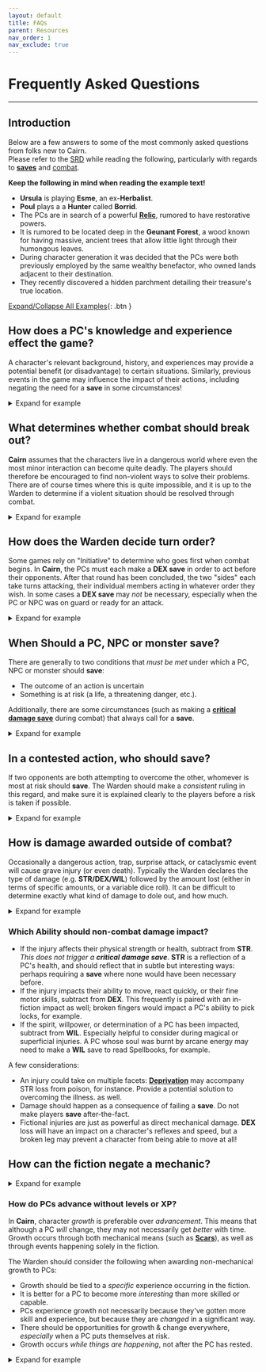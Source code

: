 ```yaml
---
layout: default
title: FAQs
parent: Resources
nav_order: 1
nav_exclude: true
---
```

# Frequently Asked Questions
---
## Introduction
Below are a few answers to some of the most commonly asked questions from folks new to Cairn.  
Please refer to the [SRD](/cairn-srd.html) while reading the following, particularly with regards to [**saves**](/cairn-srd.html#rules) and [combat](/cairn-srd.html#combat).

**Keep the following in mind when reading the example text!**  
- **Ursula** is playing **Esme**, an ex-**Herbalist**.
- **Poul** plays a a **Hunter** called **Borrid**.
- The PCs are in search of a powerful [**Relic**](/cairn-srd.html#magic), rumored to have restorative powers.
- It is rumored to be located deep in the **Geunant Forest**, a wood known for having massive, ancient trees that allow little light through their humongous leaves.
- During character generation it was decided that the PCs were both previously employed by the same wealthy benefactor, who owned lands adjacent to their destination.
- They recently discovered a hidden parchment detailing their treasure's true location.


<a href='#/' id='expAll' class='exp'>Expand/Collapse All Examples</a>{: .btn }


## How does a PC's knowledge and experience effect the game?
A character's relevant background, history, and experiences may provide a potential benefit (or disadvantage) to certain situations. Similarly, previous events in the game may influence the impact of their actions, including negating the need for a **save** in some circumstances!

<details markdown="block">
  <summary>
Expand for example
 </summary>

 _**Esme** & **Borrid** have spent the better part of the day cutting their way through the **Geunant Forest**, chopping past hanging vines and waist-high brambles. **Borrid** stops every few minutes to survey their surroundings, relying on his background as a **Hunter** to ensure the party does not get lost._

 _Eventually, the party comes across an unusual flowering plant blocking their way. It sits in a solitary sunbeam, dripping a vile green ichor from open, violet pods. **Ursula** asks the Warden if his PC knows the plant. The Warden says yes, **Esme** knows the plant, and that it probably is overgrown on account of the sunbeam drenching it in natural light._

 _**Poul** and **Ursula** think on this, and then come up with a way to block the light coming from overhead. They carefully execute this plan (avoiding the thorns, of course) and the pods close up. They move on in safety._

 **How did the Warden decide what the PC should be allowed to know?**
 - First, they reasoned that **Esme's** background (**Herbalist**) would give her _some_ information about the plant (e.g. that it was poisonous, and how much the light would impact it).  
 - Then, they took into account the fact that this forest was known for rarely allowing light to penetrate the large leaves hanging overhead. **Esme** would definitely know this was a major factor.

 **What if none of the PCs had any relevant experience or expertise?**
 - Had there been no PC with the **Herbalist** background, the Warden would likely have declared the PCs ignorant of the plant's properties, and (hopefully) the players would try to learn more by asking questions and experimentation.
 - If a PC had a _tangential_ background (like the **Hunter**) the Warden could let the [Fates decide](/cairn-srd.html#die-of-fate) and roll 1d6. The higher the roll, the more likely the PC would know something relevant or useful.

</details>

## What determines whether combat should break out?
**Cairn** assumes that the characters live in a dangerous world where even the most minor interaction can become quite deadly. The players should therefore be encouraged to find non-violent ways to solve their problems. There are of course times where this is quite impossible, and it is up to the Warden to determine if a violent situation should be resolved through combat.

<details markdown="block">
  <summary>
Expand for example
 </summary>

 _In the late afternoon the party makes a last push to break through the forest boundary. Spilling out of the treeline, they find themselves nearly stepping into a long ravine splitting the forest in two. Finally, they've arrived at the **God-Slip**, a seemingly endless ravine with no bridge crossing it. Judging by the sheer rock walls on either side, climbing down would be extremely dangerous. Unfortunately their quarry is most likely located just across, where the cliffs meet the edge of the world. They decide to make camp before moving out._

 _They set up camp with their backs to the ravine, judging it to be one fewer thing they'd have to worry about at night. Later that evening, the adventurers decide to take turns at keeping watch. **Esme** takes the first shift. Halfway through, she hears a snapping of twigs coming from just to the West of their camp, back towards the **Geunant Forest**. Slowly, she leans over towards **Borrid** and kicks him awake. Nodding her head towards the direction of the noise, she makes the symbol for be quiet. Her companion sits up, just as a pair of horrid red eyes become visible behind the underbrush._

 _The Warden then asks, "What do you do?" The players know that whatever creatures stalking the forest at night are very likely dangerous. They agree that direct combat is likely their best option, as the beasts of the night rarely have time to chat._
</details>

## How does the Warden decide turn order?
Some games rely on "Initiative" to determine who goes first when combat begins. In **Cairn**, the PCs must each make a **DEX save** in order to act before their opponents. After that round has been concluded, the two "sides" each take turns attacking, their individual members acting in whatever order they wish. In some cases a **DEX save** may _not_ be necessary, especially when the PC or NPC was on guard or ready for an attack.


<details markdown="block">
  <summary>
Expand for example
 </summary>

 _The Warden decrees that **Esme** should not have to make a **DEX** save to go first, as she was at the ready when their opponent first appeared. **Poul** however must make a **DEX save** to see if his character is able to ready himself for combat in time. He rolls 1d20, and the result is a 17, a fail. The Warden decrees that **Esme** will go first, then their opponent, and finally **Borrid**._

 _A horse-like creature explodes from the darkness of the wood opposite the party's campsite, its red glowing eyes shrouded by a sea of mist. It runs directly at the still-prone **Borrid**. "A [**Nightmare**](/monsters/nightmare.html)!" screams **Esme**, before using her action to help drag her comrade out of the way. Barely missing its target, the **Nightmare** swings wildly around, stamping its feet in preparation for another charge._
</details>

## When Should a PC, NPC or monster **save**?
There are generally to two conditions that _must be met_ under which a PC, NPC or monster should **save**:
- The outcome of an action is uncertain
- Something is at risk (a life, a threatening danger, etc.).

Additionally, there are some circumstances (such as making a [**critical damage save**](/cairn-srd.html#combat) during combat) that always call for a **save**.


<details markdown="block">
  <summary>
Expand for example
 </summary>

 _"There must be a [**Lich**](/monsters/lich.html) afoot," **Borrid** replies as he quickly gets to his feet. Both adventurers are now standing just to the East of their now-trampled campsite, close to a tree located only steps away from the cavernous **God-Slip**. It is now their turn to go, in any order they like, followed by the demon horse. **Borrid** has only his hip-knife for combat, as everything else is still at the camp._

 _**Poul** comes up with an idea: the creature previously charged at **Borrid**, so it seems reasonable that it would do so again. What if **Esme** tossed one end of her rope to **Borrid**, then quickly looped her rope to the nearby tree? Then if it comes close enough try and trample him again, **Borrid** could simply leap off the cliff, holding the rope for support and using **Esme's** body as a ballast.  **Ursula** agrees to the plan._

 _**Esme** tosses one end of her rope to **Boroth**, then quickly wraps the rope around the nearby tree. At the same time, **Boroth** rushes towards the cliff-face, screaming at the creature to charge him. Both PCs are in position when the **Nightmare** makes another attempt at his life. He leaps off the cliff at the last second, holding onto the rope with all his might._


 **Why didn't Esme need to save in order to drag her friend away, or to wrap the rope around the tree?**  
 On a turn, a PC can attempt any action; a **save** is only required if the above two conditions are met. It seemed reasonable that **Esme** would be able to make a mad dash around the tree (which was only a few feet away) with **Borrid's** rope without much danger. Had she tried to run close to the **Nightmare** or done something equally uncertain or dangerous however she would have been required to **save**.

</details>

## In a contested action, who should **save**?
If two opponents are both attempting to overcome the other, whomever is most at risk should **save**. The Warden should make a _consistent_ ruling in this regard, and make sure it is explained clearly to the players before a risk is taken if possible.

<details markdown="block">
  <summary>
Expand for example
 </summary>

 _The **Nightmare** attempts to halt its attack just as its target falls. The Warden makes a **DEX save** to see if it succeeds. He rolls a 20, and the creature goes tumbling off the cliff and into the vast dark below._

 **Why did the Nightmare have to make the save instead of Boroth?**  
 In this example, the **Nightmare** was far more at risk than its human opponent, because:   
 - As an enthralled beast, it was likely not capable of creative thinking or advanced problem solving.
 - One of its primary features is its relative bulk and speed, and it is likely that these properties would make a sudden stop quite difficult.
 - Accordingly, there were no situational or mechanical benefits that could provide any advantage to the **Nightmare** in this scenario.

 Conversely, **Boroth** was the least at risk of the two:
 - As a former hunter, he had already firmly established his ability to do things of this nature.
 - **Esme** had tied the rope around a tree, using herself as a ballast. This provided a situational advantage.

 If he had been injured or had less time to prepare, it would be conceivable to ask for a **STR save** to see if he could hold on to the rope, but only if there had been no opponent.
</details>

## How is damage awarded outside of combat?
Occasionally a dangerous action, trap, surprise attack, or cataclysmic event will cause grave injury (or even death). Typically the Warden declares the type of damage (e.g. **STR/DEX/WIL**) followed by the amount lost (either in terms of specific amounts, or a variable dice roll).
It can be difficult to determine exactly what kind of damage to dole out, and how much.  

<details markdown="block">
  <summary>
Expand for example
 </summary>

 _After their encounter with the **Nightmare**, **Borrid** and **Esme** return to camp and try to catch as much sleep as they can. By daybreak both are awake and ready to continue on their journey. The question is, how? The **God-Slip** appears equally insurmountable now, although the Warden points out that they can see a small shelf jutting out from inside the ravine just a few hundred meters South. It might require a little work to shimmy down, but it does look feasible._

 _After a half hour's walk along the broken, unforgiving mountainous crest they finally arrive at its edge,unable to go any further. Beneath them is an endless forest valley, blanketed in the early morning fog. _**Borrid** searches until he finds a large stone near the edge. He hammers one of his pitons into it then loops his rope through, creating a makeshift cable with which both adventures could lower themselves safely into the ravine and onto the shelf._

 _**Borrid** carefully lowers himself onto the shelf while **Esme** keeps an eye on the stone. Carefully planting his feet on the shelf, he tests the rope and calls up to his partner, who climbs down. After she arrives safely on the shelf, they sorrowfully leave the rope behind for the return journey. The shelf appears to zigzag down the inside of the ravine, nearly to the bottom. The sounds of rushing water below fills the ravine._

 _The party moves carefully down the shelf, digging their fingers into the cliff-face for safety. To ward off the growing shadows, **Esme** lights her torch. A half-hour into their descent they arrive at a small waterfall blocking their way forward. The water flows down the slippery rock surface and into a small basin below before tumbling into the dark abyss._

 _The Warden explains that the rock wall is slick with moss, and that they will likely slip if they try to step through. **Poul** argues that they should press on, despite the dangers. The Warden says that **Borrid** must make a **DEX save** to see if he can cross over the slick surface without slipping. **Poul** rolls a 14, a fail. He slips and tumbles down the waterfall into the water-filled basin below._

 _**Poul** groans and prepares for some bad news. The Warden declares that **Borrid** loses 1d4 STR damage, and that one item from his pack is also knocked loose. Rolling a Fate dice (with a lucky 5), the Warden says **Poul** can choose what his PC drops._
</details>

### Which **Ability** should non-combat damage impact?
- If the injury affects their physical strength or health, subtract from **STR**. _This does not trigger a **critical damage save**_. **STR** is a reflection of a PC's health, and should reflect that in subtle but interesting ways: perhaps requiring a **save** where none would have been necessary before.
- If the injury impacts their ability to move, react quickly, or their fine motor skills, subtract from **DEX**. This frequently is paired with an in-fiction impact as well; broken fingers would impact a PC's ability to pick locks, for example.
- If the spirit, willpower, or determination of a PC has been impacted, subtract from **WIL**. Especially helpful to consider during magical or superficial injuries. A PC whose soul was burnt by arcane energy may need to make a **WIL** save to read Spellbooks, for example.

A few considerations:
- An injury could take on multiple facets: [**Deprivation**](/cairn-srd.html#rules) may accompany STR loss from poison, for instance. Provide a potential solution to overcoming the illness. as well.
- Damage should happen as a consequence of failing a **save**. Do not make players **save** after-the-fact.
- Fictional injuries are just as powerful as direct mechanical damage. **DEX** loss will have an impact on a character's reflexes and speed, but a broken leg may prevent a character from being able to move at all!

## How can the fiction negate a mechanic?

<details markdown="block">
  <summary>
Expand for example
 </summary>

 _Clambering out of the basin, **Borrid** calls up to his comrade. "Well, that was a bad idea." **Esme** laughs, then asks, "How exactly are you going to get back up here without a rope?" **Poul** asks the Warden to tell him everything **Borrid** can see and hear from his new position. "There isn't much light here, but something glints in the darkness beneath you. If you had more light, you could perhaps make out what it is."_

 _**Ursula** suggests that her character could toss **Borrid** her lamp, which is still dry. **Poul** agrees, and soon the party has a decent view of the chasm beneath them. The Warden describes a series of waterfalls, basins and protruding shelves going all the way down to a rushing river on the bottom. There is even a narrowing of the ravine itself just below them where they could conceivably leap over to the other side!_

 _continue example_

</details>

### How do PCs advance without levels or XP?
In **Cairn**, character _growth_ is preferable over _advancement_. This means that although a PC _will_ change, they may not necessarily get _better_ with time. Growth occurs through both mechanical means (such as [**Scars**](/cairn-srd.html#scars)), as well as through events happening solely in the fiction.

The Warden should consider the following when awarding non-mechanical growth to PCs:
- Growth should be tied to a _specific_ experience occurring in the fiction.
- It is better for a PC to become more _interesting_ than more skilled or capable.
- PCs experience growth not necessarily because they've gotten more skill and experience, but because they are _changed_ in a significant way.
- There should be opportunities for growth & change everywhere, _especially_ when a PC puts themselves at risk.
- Growth occurs _while things are happening_, not after the PC has rested.


<details markdown="block">
  <summary>
Expand for example
 </summary>

 _example here_
</details>

<script>
var xa = document.getElementById('expAll');
xa.addEventListener('click', function(e) {

  e.target.classList.toggle('exp');
  e.target.classList.toggle('col');

  var details = document.querySelectorAll('details');

  Array.from(details).forEach(function(obj, idx) {
    if (e.target.classList.contains('exp')) {
      obj.open = false;
    } else {
      obj.open = true;
    }
  });
}, false);
</script>
